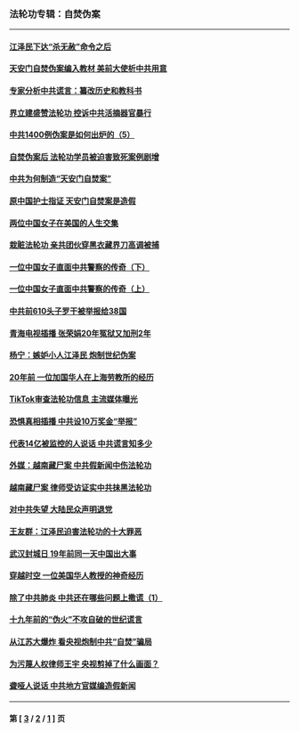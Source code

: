 ### 法轮功专辑：自焚伪案
---
#### [江泽民下达“杀无赦”命令之后](../../pages/nf5562/n13878084.md?09180430) 
#### [天安门自焚伪案编入教材 美前大使析中共用意](../../pages/nf5562/n13791932.md?09180430) 
#### [专家分析中共谎言：纂改历史和教科书](../../pages/nf5562/n13781542.md?09180430) 
#### [界立建盛赞法轮功 控诉中共活摘器官暴行](../../pages/nf5562/n13781971.md?09180430) 
#### [中共1400例伪案是如何出炉的（5）](../../pages/nf5562/n13226831.md?09180430) 
#### [自焚伪案后 法轮功学员被迫害致死案例剧增](../../pages/nf5562/n13190600.md?09180430) 
#### [中共为何制造“天安门自焚案”](../../pages/nf5562/n13183270.md?09180430) 
#### [原中国护士指证 天安门自焚案是造假](../../pages/nf5562/n13172289.md?09180430) 
#### [两位中国女子在美国的人生交集](../../pages/nf5562/n13156138.md?09180430) 
#### [栽赃法轮功 亲共团伙穿黑衣藏界刀高调被捕](../../pages/nf5562/n13073780.md?09180430) 
#### [一位中国女子直面中共警察的传奇（下）](../../pages/nf5562/n12989706.md?09180430) 
#### [一位中国女子直面中共警察的传奇（上）](../../pages/nf5562/n12985072.md?09180430) 
#### [中共前610头子罗干被举报给38国](../../pages/nf5562/n12975419.md?09180430) 
#### [青海电视插播 张荣娟20年冤狱又加刑2年](../../pages/nf5562/n12738166.md?09180430) 
#### [杨宁：嫉妒小人江泽民 炮制世纪伪案](../../pages/nf5562/n12724108.md?09180430) 
#### [20年前 一位加国华人在上海劳教所的经历](../../pages/nf5562/n12707932.md?09180430) 
#### [TikTok审查法轮功信息 主流媒体曝光](../../pages/nf5562/n12362336.md?09180430) 
#### [恐惧真相插播 中共设10万奖金“举报”](../../pages/nf5562/n12306396.md?09180430) 
#### [代表14亿被监控的人说话 中共谎言知多少](../../pages/nf5562/n12297484.md?09180430) 
#### [外媒：越南藏尸案 中共假新闻中伤法轮功](../../pages/nf5562/n12264411.md?09180430) 
#### [越南藏尸案 律师受访证实中共抹黑法轮功](../../pages/nf5562/n12261878.md?09180430) 
#### [对中共失望 大陆民众声明退党](../../pages/nf5562/n12187315.md?09180430) 
#### [王友群：江泽民迫害法轮功的十大罪恶](../../pages/nf5562/n12169074.md?09180430) 
#### [武汉封城日 19年前同一天中国出大事](../../pages/nf5562/n12150901.md?09180430) 
#### [穿越时空  一位美国华人教授的神奇经历](../../pages/nf5562/n12097460.md?09180430) 
#### [除了中共肺炎 中共还在哪些问题上撒谎（1）](../../pages/nf5562/n11955770.md?09180430) 
#### [十九年前的“伪火”不攻自破的世纪谎言](../../pages/nf5562/n11813238.md?09180430) 
#### [从江苏大爆炸 看央视炮制中共“自焚”骗局](../../pages/nf5562/n11140275.md?09180430) 
#### [为污蔑人权律师王宇 央视剪掉了什么画面？](../../pages/nf5562/n11130142.md?09180430) 
#### [聋哑人说话 中共地方官媒编造假新闻](../../pages/nf5562/n11006067.md?09180430) 

---
#### 第 [ [3](./3.md?09180430) / [2](./2.md?09180430) / [1](./1.md?09180430) ] 页
